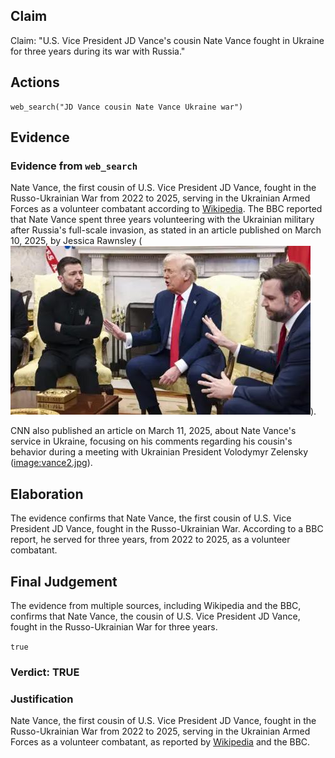 ## Claim
Claim: "U.S. Vice President JD Vance's cousin Nate Vance fought in Ukraine for three years during its war with Russia."

## Actions
```
web_search("JD Vance cousin Nate Vance Ukraine war")
```

## Evidence
### Evidence from `web_search`
Nate Vance, the first cousin of U.S. Vice President JD Vance, fought in the Russo-Ukrainian War from 2022 to 2025, serving in the Ukrainian Armed Forces as a volunteer combatant according to [Wikipedia](https://en.wikipedia.org/wiki/Nate_Vance). The BBC reported that Nate Vance spent three years volunteering with the Ukrainian military after Russia's full-scale invasion, as stated in an article published on March 10, 2025, by Jessica Rawnsley (![image 516](media/2025-08-06_17-44-1754502273-660934.jpg)).

CNN also published an article on March 11, 2025, about Nate Vance's service in Ukraine, focusing on his comments regarding his cousin's behavior during a meeting with Ukrainian President Volodymyr Zelensky (<image:vance2.jpg>).


## Elaboration
The evidence confirms that Nate Vance, the first cousin of U.S. Vice President JD Vance, fought in the Russo-Ukrainian War. According to a BBC report, he served for three years, from 2022 to 2025, as a volunteer combatant.


## Final Judgement
The evidence from multiple sources, including Wikipedia and the BBC, confirms that Nate Vance, the cousin of U.S. Vice President JD Vance, fought in the Russo-Ukrainian War for three years.

`true`


### Verdict: TRUE

### Justification
Nate Vance, the first cousin of U.S. Vice President JD Vance, fought in the Russo-Ukrainian War from 2022 to 2025, serving in the Ukrainian Armed Forces as a volunteer combatant, as reported by [Wikipedia](https://en.wikipedia.org/wiki/Nate_Vance) and the BBC.
